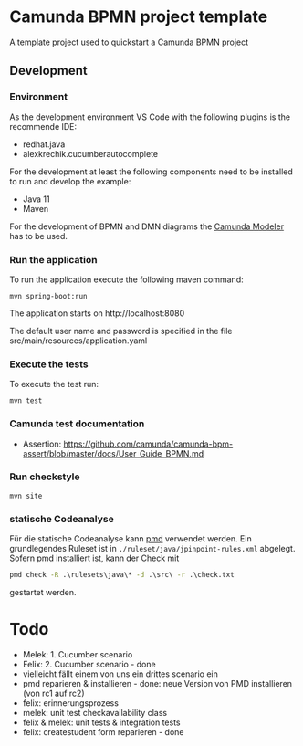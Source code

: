 # Camunda BPMN project template

A template project used to quickstart a Camunda BPMN project

## Development

### Environment

As the development environment VS Code with the following plugins is the recommende IDE:

* redhat.java
* alexkrechik.cucumberautocomplete

For the development at least the following components need to be installed to run and develop the example:

* Java 11
* Maven

For the development of BPMN and DMN diagrams the [Camunda Modeler](https://camunda.com/de/download/modeler/) has to be used.

### Run the application

To run the application execute the following maven command:

```
mvn spring-boot:run
```

The application starts on http://localhost:8080

The default user name and password is specified in the file src/main/resources/application.yaml

### Execute the tests

To execute the test run:

```
mvn test
```

### Camunda test documentation
* Assertion: https://github.com/camunda/camunda-bpm-assert/blob/master/docs/User_Guide_BPMN.md

### Run checkstyle

```
mvn site
```

### statische Codeanalyse

Für die statische Codeanalyse kann [pmd](https://pmd.github.io/) verwendet werden. Ein grundlegendes Ruleset ist in `./ruleset/java/jpinpoint-rules.xml` abgelegt. Sofern pmd installiert ist, kann der Check mit

```cmd
pmd check -R .\rulesets\java\* -d .\src\ -r .\check.txt
```

gestartet werden.

# Todo

- Melek: 1. Cucumber scenario
- Felix: 2. Cucumber scenario - done
- vielleicht fällt einem von uns ein drittes scenario ein
- pmd reparieren & installieren - done: neue Version von PMD installieren (von rc1 auf rc2)
- felix: erinnerungsprozess
- melek: unit test checkavailability class
- felix & melek: unit tests & integration tests
- felix: createstudent form reparieren - done